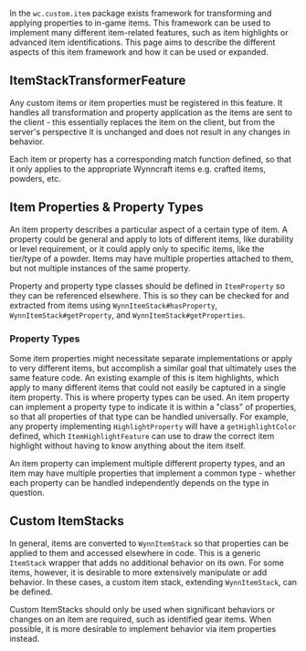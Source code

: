 In the `wc.custom.item` package exists framework for transforming and applying properties to in-game items. This framework can be used to implement many different item-related features, such as item highlights or advanced item identifications. This page aims to describe the different aspects of this item framework and how it can be used or expanded.

## ItemStackTransformerFeature

Any custom items or item properties must be registered in this feature. It handles all transformation and property application as the items are sent to the client - this essentially replaces the item on the client, but from the server's perspective it is unchanged and does not result in any changes in behavior.

Each item or property has a corresponding match function defined, so that it only applies to the appropriate Wynncraft items e.g. crafted items, powders, etc.

## Item Properties & Property Types

An item property describes a particular aspect of a certain type of item. A property could be general and apply to lots of different items, like durability or level requirement, or it could apply only to specific items, like the tier/type of a powder. Items may have multiple properties attached to them, but not multiple instances of the same property.

Property and property type classes should be defined in `ItemProperty` so they can be referenced elsewhere. This is so they can be checked for and extracted from items using `WynnItemStack#hasProperty`, `WynnItemStack#getProperty`, and `WynnItemStack#getProperties`.

### Property Types

Some item properties might necessitate separate implementations or apply to very different items, but accomplish a similar goal that ultimately uses the same feature code. An existing example of this is item highlights, which apply to many different items that could not easily be captured in a single item property. This is where property types can be used. An item property can implement a property type to indicate it is within a "class" of properties, so that all properties of that type can be handled universally. For example, any property implementing `HighlightProperty` will have a `getHighlightColor` defined, which `ItemHighlightFeature` can use to draw the correct item highlight without having to know anything about the item itself.

An item property can implement multiple different property types, and an item may have multiple properties that implement a common type - whether each property can be handled independently depends on the type in question.

## Custom ItemStacks

In general, items are converted to `WynnItemStack` so that properties can be applied to them and accessed elsewhere in code. This is a generic `ItemStack` wrapper that adds no additional behavior on its own. For some items, however, it is desirable to more extensively manipulate or add behavior. In these cases, a custom item stack, extending `WynnItemStack`, can be defined.

Custom ItemStacks should only be used when significant behaviors or changes on an item are required, such as identified gear items. When possible, it is more desirable to implement behavior via item properties instead.